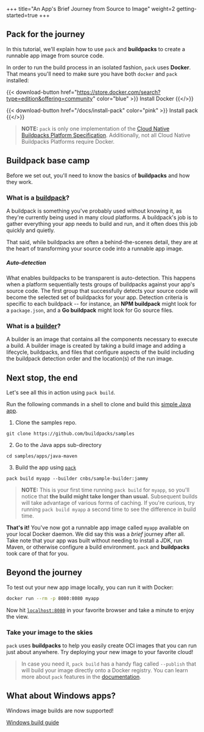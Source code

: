 +++
title="An App's Brief Journey from Source to Image"
weight=2
getting-started=true
+++

## Pack for the journey

In this tutorial, we'll explain how to use `pack` and **buildpacks** to create a runnable app image from source code.

In order to run the build process in an isolated fashion, `pack` uses **Docker**. That means you'll need to make sure you have both `docker` and `pack` installed:

{{< download-button href="https://store.docker.com/search?type=edition&offering=community" color="blue" >}} Install Docker {{</>}}

{{< download-button href="/docs/install-pack" color="pink" >}} Install pack {{</>}}

> **NOTE:** `pack` is only one implementation of the [Cloud Native Buildpacks Platform Specification][cnb-platform-spec]. Additionally, not all Cloud Native Buildpacks Platforms require Docker.

[cnb-platform-spec]: https://github.com/buildpacks/spec/blob/main/platform.md

## Buildpack base camp

Before we set out, you'll need to know the basics of **buildpacks** and how they work.

### What is a [buildpack][buildpack]?

A buildpack is something you've probably used without knowing it, as they're currently
being used in many cloud platforms. A buildpack's job is to gather everything your app needs to build and run,
and it often does this job quickly and quietly.

That said, while buildpacks are often a behind-the-scenes detail, they are at the heart of transforming your source
code into a runnable app image.

##### Auto-detection

What enables buildpacks to be transparent is auto-detection. This happens when a platform sequentially
tests groups of buildpacks against your app's source code. The first group that successfully detects your source code
will become the selected set of buildpacks for your app. Detection criteria is specific to each buildpack -- for
instance, an **NPM buildpack** might look for a `package.json`, and a **Go buildpack** might look for Go source files.

### What is a [builder][builder]?

A builder is an image that contains all the components necessary to execute a build. A builder image is created by taking a build image and adding a lifecycle, buildpacks, and files that configure aspects of the build including the buildpack detection order and the location(s) of the run image.

## Next stop, the end

Let's see all this in action using `pack build`.

Run the following commands in a shell to clone and build this [simple Java app][samples-java-maven].

1. Clone the samples repo.
```
git clone https://github.com/buildpacks/samples
``` 
<!--+- "{{execute}}"+-->

2. Go to the Java apps sub-directory
```
cd samples/apps/java-maven
```
<!--+- "{{execute}}"+-->

3. Build the app using [`pack`][pack-docs]
```
pack build myapp --builder cnbs/sample-builder:jammy
```
<!--+- "{{execute}}"+-->


> **NOTE:** This is your first time running `pack build` for `myapp`, so you'll notice that
> **the build might take longer than usual.** Subsequent builds will take advantage of various forms of caching.
> If you're curious, try running `pack build myapp` a second time to see the difference in build time.

**That's it!** You've now got a runnable app image called `myapp` available on your local Docker daemon.
We did say this was a *brief* journey after all. Take note that your app was built without needing to install
a JDK, run Maven, or otherwise configure a build environment. `pack` and **buildpacks** took care of that for you.


## Beyond the journey

To test out your new app image locally, you can run it with Docker:

```bash
docker run --rm -p 8080:8080 myapp
```
<!--+- "{{execute}}"+-->
Now hit [`localhost:8080`](http://localhost:8080) in your favorite browser and take a minute to enjoy the view.


### Take your image to the skies

`pack` uses **buildpacks** to help you easily create OCI images that you can run just about anywhere. Try
deploying your new image to your favorite cloud!

> In case you need it, `pack build` has a handy flag called `--publish` that will build your image directly onto a Docker
> registry. You can learn more about `pack` features in the [documentation][pack-docs].

## What about Windows apps?

Windows image builds are now supported!

<a href="/docs/for-app-developers/how-to/configure-build-environment/build-for-windows" class="button bg-blue">Windows build guide</a>

[builder]: /docs/concepts/components/builder/
[buildpack]: /docs/concepts/components/buildpack/
[samples-java-maven]: https://github.com/buildpacks/samples/tree/main/apps/java-maven
[pack-docs]: /docs/tools/pack/
